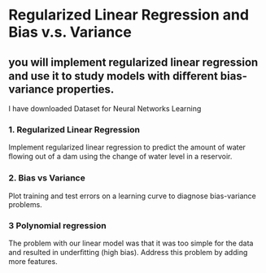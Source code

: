 # Regularized Linear Regression and Bias v.s. Variance
##  you will implement regularized linear regression and use it to study models with diﬀerent bias-variance properties.
I have downloaded Dataset for Neural Networks Learning
### 1. Regularized Linear Regression
Implement regularized linear regression to predict the amount of water ﬂowing out of a dam using the change of water level in a reservoir. 
### 2. Bias vs Variance
Plot training and test errors on a learning curve to diagnose bias-variance problems.
### 3 Polynomial regression
The problem with our linear model was that it was too simple for the data and resulted in underﬁtting (high bias). Address this problem by adding more features. 
